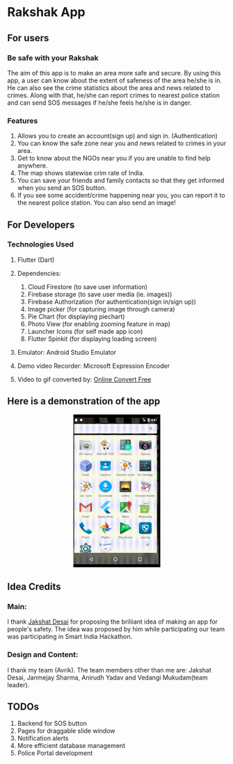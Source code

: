 # Rakshak App

## For users

### Be safe with your Rakshak
The aim of this app is to make an area more safe and secure. By using this app, a user can know about the extent of safeness of the area he/she is in. He can also see the crime statistics about the area and news related to crimes. Along with that, he/she can report crimes to nearest police station and can send SOS messages if he/she feels he/she is in danger.

### Features
1. Allows you to create an account(sign up) and sign in. (Authentication)
2. You can know the safe zone near you and news related to crimes in your area.
3. Get to know about the NGOs near you if you are unable to find help anywhere.
4. The map shows statewise crim rate of India.
5. You can save your friends and family contacts so that they get informed when you send an SOS button. 
6. If you see some accident/crime happening near you, you can report it to the nearest police station. You can also send an image!

## For Developers

### Technologies Used
1. Flutter (Dart)
2. Dependencies:
    1. Cloud Firestore (to save user information)
    2. Firebase storage (to save user media (ie. images))
    3. Firebase Authorization (for authentication(sign in/sign up))
    4. Image picker (for capturing image through camera)
    5. Pie Chart (for displaying piechart)
    6. Photo View (for enabling zooming feature in map)
    7. Launcher Icons (for self made app icon)
    8. Flutter Spinkit (for displaying loading screen)

3. Emulator: Android Studio Emulator
4. Demo video Recorder: Microsoft Expression Encoder
5. Video to gif converted by: [Online Convert Free](https://onlineconvertfree.com/convert-format/wmv-to-gif/)

## Here is a demonstration of the app


<p align="center">
  <img width="200" height="350" src="https://github.com/anchal27sri/Flutter-Apps/blob/master/rakshak/project_images/picture_compress.gif?raw=true">
</p>

## Idea Credits
### Main: 
I thank [Jakshat Desai]('https://github.com/Jakshat-Desai') for proposing the briliiant idea of making an app for people's safety. The idea was proposed by him while participating our team was participating in Smart India Hackathon.

### Design and Content: 
I thank my team (Avrik). The team members other than me are: Jakshat Desai, Janmejay Sharma, Anirudh Yadav and Vedangi Mukudam(team leader).  

## TODOs
1. Backend for SOS button
2. Pages for draggable slide window
3. Notification alerts
5. More efficient database management
6. Police Portal development